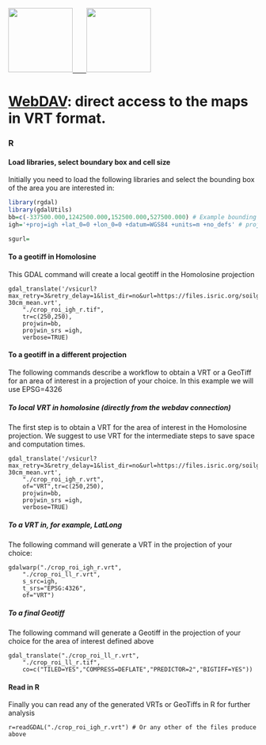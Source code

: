 <a href="https://www.isric.org" rel="isric.org"> <img src="https://www.isric.org/themes/custom/basic/logo.svg"  height="130"> &nbsp;&nbsp;&nbsp;&nbsp;&nbsp;
<a href="https://soilgrids.org" rel="soilgrids.org"> <img src="https://www.isric.org/sites/default/files/styles/gallery_big_image_900x700/public/SoilGrids_banner_web.png"  height="130">

# [WebDAV](https://files.isric.org/soilgrids/data/recent/): direct access to the maps in VRT format.

### R
#### Load libraries, select boundary box and cell size

Initially you need to load the following libraries and select the bounding box of the area you are interested in:

```R
library(rgdal)
library(gdalUtils)
bb=c(-337500.000,1242500.000,152500.000,527500.000) # Example bounding box (homolosine)
igh='+proj=igh +lat_0=0 +lon_0=0 +datum=WGS84 +units=m +no_defs' # proj string for Homolosine projection

sgurl=
```

#### To a geotiff in Homolosine
This GDAL command will create a local geotiff in the Homolosine projection

```
gdal_translate('/vsicurl?max_retry=3&retry_delay=1&list_dir=no&url=https://files.isric.org/soilgrids/latest/data/ocs/ocs_0-30cm_mean.vrt',
    "./crop_roi_igh_r.tif",
    tr=c(250,250),
    projwin=bb,
    projwin_srs =igh,
    verbose=TRUE)
```

#### To a geotiff in a different projection
The following commands describe a workflow to obtain a VRT or a GeoTiff for an area of interest in a projection of your choice. In this example we will use EPSG=4326

##### To local VRT in homolosine (directly from the webdav connection)
The first step is to obtain a VRT for the area of interest in the Homolosine projection. We suggest to use VRT for the intermediate steps to save space and computation times.

```
gdal_translate('/vsicurl?max_retry=3&retry_delay=1&list_dir=no&url=https://files.isric.org/soilgrids/latest/data/ocs/ocs_0-30cm_mean.vrt',
    "./crop_roi_igh_r.vrt",
    of="VRT",tr=c(250,250),
    projwin=bb,
    projwin_srs =igh,
    verbose=TRUE)
```

##### To a VRT in, for example, LatLong
The following command will generate a VRT in the projection of your choice:

```
gdalwarp("./crop_roi_igh_r.vrt",
    "./crop_roi_ll_r.vrt", 
    s_src=igh, 
    t_srs="EPSG:4326", 
    of="VRT")
```

##### To a final Geotiff
The following command will generate a Geotiff in the projection of your choice for the area of interest defined above

```
gdal_translate("./crop_roi_ll_r.vrt",  
    "./crop_roi_ll_r.tif", 
    co=c("TILED=YES","COMPRESS=DEFLATE","PREDICTOR=2","BIGTIFF=YES"))
```

#### Read in R
Finally you can read any of the generated VRTs or GeoTiffs in R for further analysis

```
r=readGDAL("./crop_roi_igh_r.vrt") # Or any other of the files produce above
```
​
